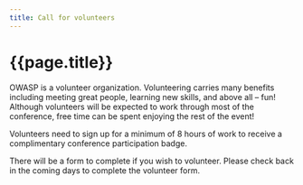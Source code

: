 ```yaml
---
title: Call for volunteers
---
```

# {{page.title}}

OWASP is a volunteer organization. Volunteering carries many benefits including meeting great people, learning new skills, and above all – fun! Although volunteers will be expected to work through most of the conference, free time can be spent enjoying the rest of the event!

Volunteers need to sign up for a minimum of 8 hours of work to receive a complimentary conference participation badge. 

There will be a form to complete if you wish to volunteer.  Please check back in the coming days to complete the volunteer form.